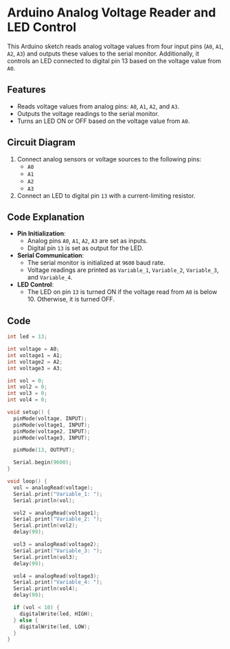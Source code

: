 # Arduino Analog Voltage Reader and LED Control

This Arduino sketch reads analog voltage values from four input pins (`A0`, `A1`, `A2`, `A3`) and outputs these values to the serial monitor. Additionally, it controls an LED connected to digital pin 13 based on the voltage value from `A0`.

## Features
- Reads voltage values from analog pins: `A0`, `A1`, `A2`, and `A3`.
- Outputs the voltage readings to the serial monitor.
- Turns an LED ON or OFF based on the voltage value from `A0`.

## Circuit Diagram
1. Connect analog sensors or voltage sources to the following pins:
   - `A0`
   - `A1`
   - `A2`
   - `A3`
2. Connect an LED to digital pin `13` with a current-limiting resistor.

## Code Explanation
- **Pin Initialization**: 
  - Analog pins `A0`, `A1`, `A2`, `A3` are set as inputs.
  - Digital pin `13` is set as output for the LED.
- **Serial Communication**:
  - The serial monitor is initialized at `9600` baud rate.
  - Voltage readings are printed as `Variable_1`, `Variable_2`, `Variable_3`, and `Variable_4`.
- **LED Control**:
  - The LED on pin `13` is turned ON if the voltage read from `A0` is below 10. Otherwise, it is turned OFF.

## Code

```cpp
int led = 13;

int voltage = A0;
int voltage1 = A1;
int voltage2 = A2;
int voltage3 = A3;

int vol = 0;
int vol2 = 0;
int vol3 = 0;
int vol4 = 0;

void setup() {
  pinMode(voltage, INPUT);
  pinMode(voltage1, INPUT);
  pinMode(voltage2, INPUT);
  pinMode(voltage3, INPUT);

  pinMode(13, OUTPUT);

  Serial.begin(9600);
}

void loop() {
  vol = analogRead(voltage);
  Serial.print("Variable_1: ");
  Serial.println(vol);

  vol2 = analogRead(voltage1);
  Serial.print("Variable_2: ");
  Serial.println(vol2);
  delay(99);

  vol3 = analogRead(voltage2);
  Serial.print("Variable_3: ");
  Serial.println(vol3);
  delay(99);

  vol4 = analogRead(voltage3);
  Serial.print("Variable_4: ");
  Serial.println(vol4);
  delay(99);

  if (vol < 10) {
    digitalWrite(led, HIGH);
  } else {
    digitalWrite(led, LOW);
  }
}


